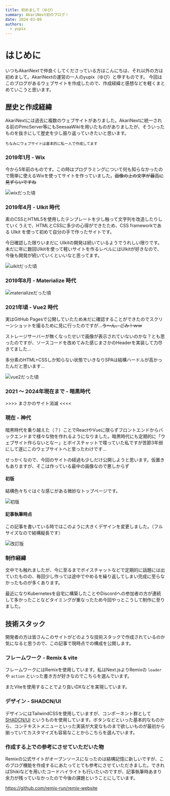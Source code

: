 ```yaml
---
title: 初めまして（ゆぴ）
summary: AkariNext初のブログ！
date: 2024-03-09
authors:
  - yupix
---
```


# はじめに

いつもAkariNextで仲良くしてくださっている方はこんにちは、それ以外の方は初めまして。AkariNextの運営の一人のyupix（ゆぴ）と申すものです。
今回はこのブログがあるウェブサイトを作成したので、作成経緯と感想などを軽くまとめていこうと思います。

## 歴史と作成経緯

AkariNextには過去に複数のウェブサイトがありました。AkariNextに統一される前のPimcServer等にもSeesaaWikiを用いたものがありましたが、そういったものを抜きにして歴史を少し振り返っていきたいと思います。

<small>ちなみにウェブサイトは基本的に私一人で作成してます</small>

### 2019年1月 - Wix

今から5年前のものです。この時はプログラミングについて何も知らなかったので簡単に使えるWixを使ってサイトを作っていました。~~画像の上の文字が最高に見ずらいですね~~

![wixだった頃](/posts/img/yupix-first-post/akarinext-powerd-by-wix.jpg)

### 2019年4月 - UIkit 時代

素のCSSとHTML5を使用したテンプレートを少し触って文字列を改造したりしていくうえで、HTMLとCSSに多少の心得ができたため、CSS frameworkである UIkit を使って初めて自分の手で作ったサイトです。

今日確認した限りいまだに UIkitの開発は続いているようでうれしい限りです。未だに年に数回UIkitを使って軽いサイトを作るレベルにはUIkitが好きなので、今後も開発が続いていくといいなと思ってます。

![uikitだった頃](/posts/img/yupix-first-post/akarinext-powerd-by-uikit.png)


### 2019年8月 - Materialize 時代

![materializeだった頃](/posts/img/yupix-first-post/akarinext-powerd-by-materialize.png)

### 2021年頃 - Vue2 時代

実はGitHub Pagesで公開していたため未だに確認することができたのでスクリーンショットを撮るために見に行ったのですが...~~う～ん、ごみ！ｗｗ~~  

ストレージサーバーが無くなったせいで画像が表示されていないのかな？とも思ったのですが、ソースコードを改めてみた感じまさかのHeaderを実装して力尽きてました...

<span>多分素のHTML+CSSしか知らない状態でいきなりSPAは結構ハードルが高かったんだと思います...</span>

![vue2だった頃](/posts/img/yupix-first-post/akarinext-powerd-by-vue.png)

### 2021 ～ 2024年現在まで - 暗黒時代

\>\>\>\> まさかのサイト消滅 <<<<

### 現在 - 神代

暗黒時代を乗り越えた（？）ことでReactやVueに限らずフロントエンドからバックエンドまで様々な物を作れるようになりました。暗黒時代にも定期的に「ウェブサイト作らないとなー」とボイスチャットで喋っていた私ですが苦節3年弱にして遂にこのウェブサイトへと至ったわけです...

せっかくなので、今回のサイトの経過も少しだけ公開しようと思います。仮置きもありますが、そこは作っている最中の画像なので悪しからず

#### 初版

結構色々ちぐはぐな感じがある微妙なトップページです。

![初版](/posts/img/yupix-first-post/akarinext-new-1.png)

#### 記事執筆時点

この記事を書いている時ではこのように大きくデザインを変更しました。（フルサイズなので結構縦長です）

![改訂版](/posts/img/yupix-first-post/akarinext-new-2.png)


### 制作経緯

文中でも触れましたが、今に至るまでボイスチャットなどで定期的に話題には出ていたものの、毎回少し作っては途中でやめるを繰り返してしまい完成に至らなかったものが多くあります。

最近になりKubernetesを自宅に構築したことやDiscordへの参加者の方が連続して多かったことなどタイミングが重なったため今回やっとこうして制作に至りました。

## 技術スタック

開発者の方は皆さんこのサイトがどのような技術スタックで作成されているのか気になると思うので、この記事で現時点での構成を公開します。

### フレームワーク - Remix & vite

フレームワークにはRemixを使用しています。私はNext.jsよりRemixの `loader` や `action` といった書き方が好きなのでこちらを選んでいます。

またViteを使用することでより良いDXなどを実現しています。

### デザイン - SHADCN/UI

デザインにはTailwindCSSを使用していますが、コンポーネント群として [SHADCN/UI](https://ui.shadcn.com/) というものを使用しています。ボタンなどといった基本的なものから、コンテキストメニューといった実装が大変なものまで欲しいものが最初から揃っていてカスタマイズも容易なことからこちらを選んでいます。

### 作成する上での参考にさせていただいた物

Remixの公式サイトがオープンソースになったのは結構記憶に新しいですが、このブログ機能を作成するにあたってとても参考にさせていただきました。できればShikiなどを用いたコードハイライトも行いたいのですが、記事執筆時あまり余力が残っていなかったので今後の課題ということにしています。

https://github.com/remix-run/remix-website